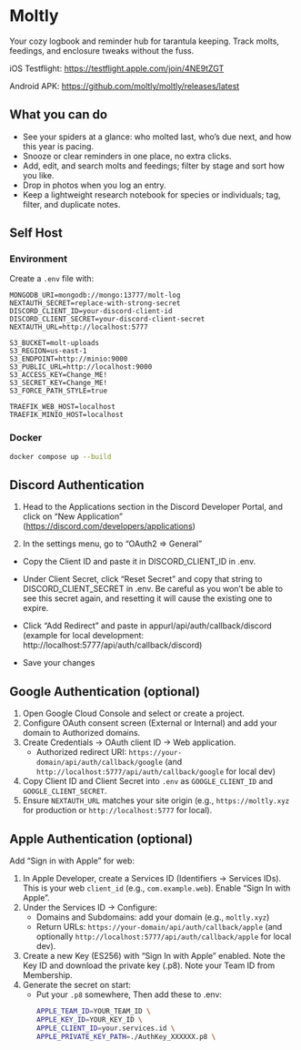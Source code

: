 # Moltly

Your cozy logbook and reminder hub for tarantula keeping. Track molts, feedings, and enclosure tweaks without the fuss.

iOS Testflight: https://testflight.apple.com/join/4NE9tZGT

Android APK: https://github.com/moltly/moltly/releases/latest

## What you can do

- See your spiders at a glance: who molted last, who’s due next, and how this year is pacing.
- Snooze or clear reminders in one place, no extra clicks.
- Add, edit, and search molts and feedings; filter by stage and sort how you like.
- Drop in photos when you log an entry.
- Keep a lightweight research notebook for species or individuals; tag, filter, and duplicate notes.

## Self Host

### Environment

Create a `.env` file with:

```
MONGODB_URI=mongodb://mongo:13777/molt-log
NEXTAUTH_SECRET=replace-with-strong-secret
DISCORD_CLIENT_ID=your-discord-client-id
DISCORD_CLIENT_SECRET=your-discord-client-secret
NEXTAUTH_URL=http://localhost:5777

S3_BUCKET=molt-uploads
S3_REGION=us-east-1
S3_ENDPOINT=http://minio:9000
S3_PUBLIC_URL=http://localhost:9000
S3_ACCESS_KEY=Change_ME!
S3_SECRET_KEY=Change_ME!
S3_FORCE_PATH_STYLE=true

TRAEFIK_WEB_HOST=localhost
TRAEFIK_MINIO_HOST=localhost
```

### Docker

```bash
docker compose up --build
```

## Discord Authentication

1. Head to the Applications section in the Discord Developer Portal, and click on “New Application” (https://discord.com/developers/applications)

2. In the settings menu, go to “OAuth2 => General”
* Copy the Client ID and paste it in DISCORD_CLIENT_ID in .env.

* Under Client Secret, click “Reset Secret” and copy that string to DISCORD_CLIENT_SECRET in .env. Be careful as you won’t be able to see this secret again, and resetting it will cause the existing one to expire.

* Click “Add Redirect” and paste in appurl/api/auth/callback/discord (example for local development: http://localhost:5777/api/auth/callback/discord)

* Save your changes

## Google Authentication (optional)

1. Open Google Cloud Console and select or create a project.
2. Configure OAuth consent screen (External or Internal) and add your domain to Authorized domains.
3. Create Credentials → OAuth client ID → Web application.
   - Authorized redirect URI: `https://your-domain/api/auth/callback/google` (and `http://localhost:5777/api/auth/callback/google` for local dev)
4. Copy Client ID and Client Secret into `.env` as `GOOGLE_CLIENT_ID` and `GOOGLE_CLIENT_SECRET`.
5. Ensure `NEXTAUTH_URL` matches your site origin (e.g., `https://moltly.xyz` for production or `http://localhost:5777` for local).

## Apple Authentication (optional)

Add “Sign in with Apple” for web:

1. In Apple Developer, create a Services ID (Identifiers → Services IDs). This is your web `client_id` (e.g., `com.example.web`). Enable “Sign In with Apple”.
2. Under the Services ID → Configure:
   - Domains and Subdomains: add your domain (e.g., `moltly.xyz`)
   - Return URLs: `https://your-domain/api/auth/callback/apple` (and optionally `http://localhost:5777/api/auth/callback/apple` for local dev).
3. Create a new Key (ES256) with “Sign In with Apple” enabled. Note the Key ID and download the private key (.p8). Note your Team ID from Membership.
4. Generate the secret on start:
   - Put your `.p8` somewhere, Then add these to .env:
     ```bash
     APPLE_TEAM_ID=YOUR_TEAM_ID \
     APPLE_KEY_ID=YOUR_KEY_ID \
     APPLE_CLIENT_ID=your.services.id \
     APPLE_PRIVATE_KEY_PATH=./AuthKey_XXXXXX.p8 \
     ```
